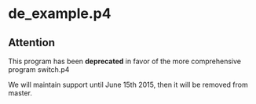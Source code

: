 de_example.p4
=========

Attention
--------------------------------

This program has been **deprecated** in favor of the more comprehensive program switch.p4  

We will maintain support until June 15th 2015, then it will be removed from master.  
